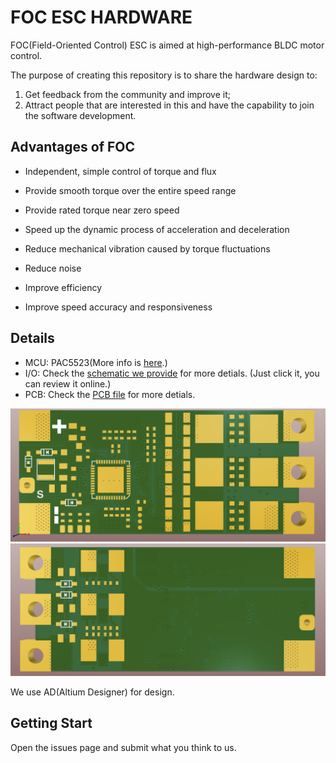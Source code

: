 # FOC ESC HARDWARE
FOC(Field-Oriented Control) ESC is aimed at high-performance BLDC motor control.

The purpose of creating this repository is to share the hardware design to:
1. Get feedback from the community and improve it;
2. Attract people that are interested in this and have the capability to join the software development.

## Advantages of FOC

- Independent, simple control of torque and flux
- Provide smooth torque over the entire speed range
- Provide rated torque near zero speed
- Speed up the dynamic process of acceleration and deceleration

- Reduce mechanical vibration caused by torque fluctuations
- Reduce noise
- Improve efficiency
- Improve speed accuracy and responsiveness

## Details

- MCU: PAC5523(More info is [here](http://active-semi.com/products/intelligent-motor-control/pac5523).)
- I/O: Check the [schematic we provide](https://github.com/AirFleetTeam/FOC_ESC-hardware/blob/master/files/FOC_ESC%20Schematic%20V1.1.pdf) for more detials. (Just click it, you can review it online.)
- PCB: Check the [PCB file](https://github.com/AirFleetTeam/FOC_ESC-hardware/blob/master/files/FOC_ESC%20V1.1.PcbDoc) for more detials.

![FOC_ESC top](images/FOC_ESC%20top.png?raw=true "FOC_ESC top")
![FOC_ESC bottom](images/FOC_ESC%20bottom.png?raw=true "FOC_ESC bottom")


We use AD(Altium Designer) for design.

## Getting Start

Open the issues page and submit what you think to us.
